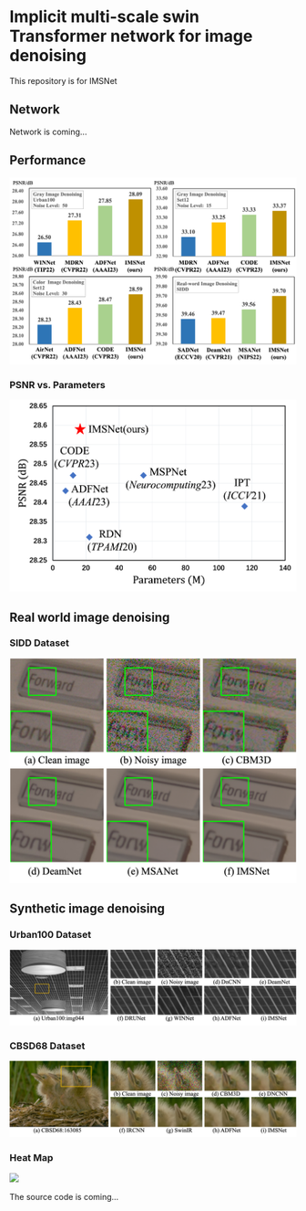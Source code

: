 # Implicit multi-scale swin Transformer network for image denoising
This repository is for IMSNet
## Network

Network is coming...

## Performance

<img src="image/all_psnr.png" width="610px">

### PSNR vs. Parameters

<img src="image/para_psnr.png" width="510px">

## Real world image denoising

### SIDD Dataset

<img src="image/sidd.png" width="510px">

## Synthetic image denoising

### Urban100 Dataset

![](image/gray.png)

### CBSD68 Dataset

![](image/color.png)

### Heat Map

![](image/hot.png)



The source code is coming...
